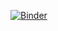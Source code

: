 [![Binder](https://mybinder.org/badge_logo.svg)](https://mybinder.org/v2/gh/bkaliappan/econometrics_2/HEAD)
